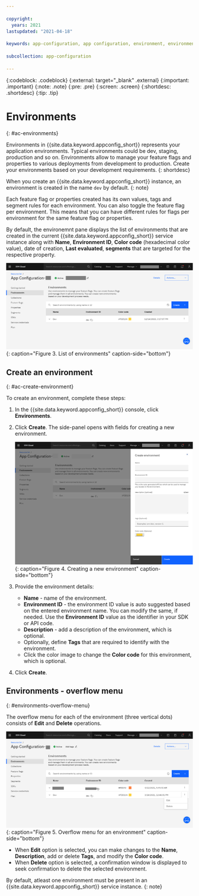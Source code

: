 ```yaml
---

copyright:
  years: 2021
lastupdated: "2021-04-18"

keywords: app-configuration, app configuration, environment, environments, create environment

subcollection: app-configuration

---
```


{:codeblock: .codeblock}
{:external: target="_blank" .external}
{:important: .important}
{:note: .note}
{:pre: .pre}
{:screen: .screen}
{:shortdesc: .shortdesc}
{:tip: .tip}

# Environments
{: #ac-environments}

Environments in {{site.data.keyword.appconfig_short}} represents your application environments. Typical environments could be dev, staging, production and so on. Environments allow to manage your feature flags and properties to various deployments from development to production. Create your environments based on your development requirements.
{: shortdesc}

When you create an {{site.data.keyword.appconfig_short}} instance, an environment is created in the name `dev` by default.
{: note}

Each feature flag or properties created has its own values, tags and segment rules for each environment.  You can also toggle the feature flag per environment.  This means that you can have different rules for flags per environment for the same feature flag or properties.

By default, the environemnt pane displays the list of environments that are created in the current {{site.data.keyword.appconfig_short}} service instance along with **Name**, **Environment ID**, **Color code** (hexadecimal color value), date of creation, **Last evaluated**, **segments** that are targeted for the respective property.

![List of environments](images/ac-environments-default.png "List of environments"){: caption="Figure 3. List of environments" caption-side="bottom"}

## Create an environment
{: #ac-create-environment}

To create an environment, complete these steps:

1. In the {{site.data.keyword.appconfig_short}} console, click **Environments**.
1. Click **Create**. The side-panel opens with fields for creating a new environment.

   ![Create environment](images/ac-environments-create.png "Creating environment"){: caption="Figure 4. Creating a new environment" caption-side="bottom"}

1. Provide the environment details:
   - **Name** - name of the environment.
   - **Environment ID** - the environment ID value is auto suggested based on the entered environment name. You can modify the same, if needed. Use the **Environment ID** value as the identifier in your SDK or API code.
   - **Description** - add a description of the environment, which is optional.
   - Optionally, define **Tags** that are required to identify with the environment.
   - Click the color image to change the **Color code** for this environment, which is optional.
1. Click **Create**.

## Environments - overflow menu
{: #environments-overflow-menu}

The overflow menu for each of the environment (three vertical dots) consists of **Edit** and **Delete** operations.

![Overflow menu for an environment](images/ac-environments-overflow-menu.png "Overflow menu for an environment"){: caption="Figure 5. Overflow menu for an environment" caption-side="bottom"}

* When **Edit** option is selected, you can make changes to the **Name**, **Description**, add or delete **Tags**, and modify the **Color code**.
* When **Delete** option is selected, a confirmation window is displayed to seek confirmation to delete the selected environment.

By default, atleast one environment must be present in an {{site.data.keyword.appconfig_short}} service instance.
{: note}
